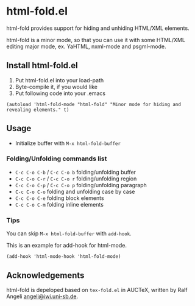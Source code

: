 # html-fold.el

html-fold provides support for hiding and unhiding HTML/XML elements.

html-fold is a minor mode, so that you can use it with some HTML/XML editing major mode,
ex. YaHTML, nxml-mode and psgml-mode.

## Install html-fold.el

1. Put html-fold.el into your load-path
2. Byte-compile it, if you would like
3. Put following code into your .emacs

```elisp
(autoload 'html-fold-mode "html-fold" "Minor mode for hiding and revealing elements." t)
```

## Usage

* Initialize buffer with `M-x html-fold-buffer`

### Folding/Unfolding commands list

* `C-c C-o C-b` / `C-c C-o b`
  folding/unfolding buffer
* `C-c C-o C-r` / `C-c C-o r`
  folding/unfolding region
* `C-c C-o C-p` / `C-c C-o p`
  folding/unfolding paragraph
* `C-c C-o C-o`
  folding and unfolding case by case
* `C-c C-o C-e`
  folding block elements
* `C-c C-o C-m`
  folding inline elements

### Tips

You can skip `M-x html-fold-buffer` with `add-hook`.

This is an example for add-hook for html-mode.

```elisp
(add-hook 'html-mode-hook 'html-fold-mode)
```

## Acknowledgements

html-fold is depeloped based on `tex-fold.el` in AUCTeX, written by
Ralf Angeli <angeli@iwi.uni-sb.de>.
